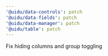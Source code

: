 ```yaml
---
'@uidu/data-controls': patch
'@uidu/data-fields': patch
'@uidu/data-manager': patch
'@uidu/table': patch
---
```


Fix hiding columns and group toggling
